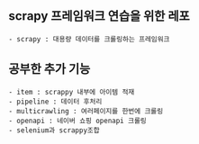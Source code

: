 ## scrapy 프레임워크 연습을 위한 레포
    - scrapy : 대용량 데이터를 크롤링하는 프레임워크
## 공부한 추가 기능
    - item : scrappy 내부에 아이템 적재
    - pipeline : 데이터 후처리
    - multicrawling : 여러페이지를 한번에 크롤링
    - openapi : 네이버 쇼핑 openapi 크롤링
    - selenium과 scrappy조합